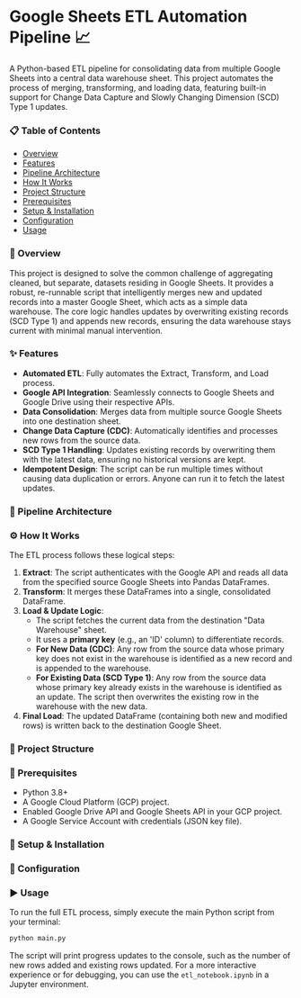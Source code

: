 # Google Sheets ETL Automation Pipeline 📈
A Python-based ETL pipeline for consolidating data from multiple Google Sheets into a central data warehouse sheet. This project automates the process of merging, transforming, and loading data, featuring built-in support for Change Data Capture and Slowly Changing Dimension (SCD) Type 1 updates.

### 📋 Table of Contents
- [Overview](#-overview)
- [Features](#-features)
- [Pipeline Architecture](#-pipeline-architecture)
- [How It Works](#-how-it-works)
- [Project Structure](#-project-structure)
- [Prerequisites](#-prerequisites)
- [Setup & Installation](#-setup--installation)
- [Configuration](#-configuration)
- [Usage](#-usage)

### 🔎 Overview
This project is designed to solve the common challenge of aggregating cleaned, but separate, datasets residing in Google Sheets. It provides a robust, re-runnable script that intelligently merges new and updated records into a master Google Sheet, which acts as a simple data warehouse. The core logic handles updates by overwriting existing records (SCD Type 1) and appends new records, ensuring the data warehouse stays current with minimal manual intervention.

### ✨ Features
- **Automated ETL**: Fully automates the Extract, Transform, and Load process.
- **Google API Integration**: Seamlessly connects to Google Sheets and Google Drive using their respective APIs.
- **Data Consolidation**: Merges data from multiple source Google Sheets into one destination sheet.
- **Change Data Capture (CDC)**: Automatically identifies and processes new rows from the source data.
- **SCD Type 1 Handling**: Updates existing records by overwriting them with the latest data, ensuring no historical versions are kept.
- **Idempotent Design**: The script can be run multiple times without causing data duplication or errors. Anyone can run it to fetch the latest updates.
### 📄 Pipeline Architecture



### ⚙️ How It Works
The ETL process follows these logical steps:
1. **Extract**: The script authenticates with the Google API and reads all data from the specified source Google Sheets into Pandas DataFrames.
2. **Transform**: It merges these DataFrames into a single, consolidated DataFrame.
3. **Load & Update Logic**:
   - The script fetches the current data from the destination "Data Warehouse" sheet.
   - It uses a **primary key** (e.g., an 'ID' column) to differentiate records.
   - **For New Data (CDC)**: Any row from the source data whose primary key does not exist in the warehouse is identified as a new record and is appended to the warehouse.
   - **For Existing Data (SCD Type 1)**: Any row from the source data whose primary key already exists in the warehouse is identified as an update. The script then overwrites the existing row in the warehouse with the new data.
4. **Final Load**: The updated DataFrame (containing both new and modified rows) is written back to the destination Google Sheet.

### 📁 Project Structure


### 🔧 Prerequisites
- Python 3.8+
- A Google Cloud Platform (GCP) project.
- Enabled Google Drive API and Google Sheets API in your GCP project.
- A Google Service Account with credentials (JSON key file).
  
### 🚀 Setup & Installation


### 🔩 Configuration

### ▶️ Usage
To run the full ETL process, simply execute the main Python script from your terminal:
```bash
python main.py
```
The script will print progress updates to the console, such as the number of new rows added and existing rows updated.
For a more interactive experience or for debugging, you can use the ```etl_notebook.ipynb``` in a Jupyter environment.
